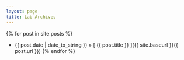 ```yaml
---
layout: page
title: Lab Archives
---
```


{% for post in site.posts %}
  * {{ post.date | date_to_string }} &raquo; [ {{ post.title }} ]({{ site.baseurl }}{{ post.url }})
{% endfor %}
